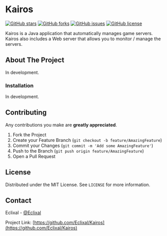 # Kairos

[![GitHub stars](https://img.shields.io/github/stars/Eclixal/Kairos?style=for-the-badge)](https://github.com/Eclixal/Kairos/stargazers)
[![GitHub forks](https://img.shields.io/github/forks/Eclixal/Kairos?style=for-the-badge)](https://github.com/Eclixal/Kairos/network)
[![GitHub issues](https://img.shields.io/github/issues/Eclixal/Kairos?style=for-the-badge)](https://github.com/Eclixal/Kairos/issues)
[![GitHub license](https://img.shields.io/github/license/Eclixal/Kairos?style=for-the-badge)](https://github.com/Eclixal/Kairos)

Kairos is a Java application that automatically manages game servers. Kairos also includes a Web server that allows you to monitor / manage the servers.

## About The Project

In development.

### Installation

In development.

## Contributing

Any contributions you make are **greatly appreciated**.

1. Fork the Project
2. Create your Feature Branch (`git checkout -b feature/AmazingFeature`)
3. Commit your Changes (`git commit -m 'Add some AmazingFeature'`)
4. Push to the Branch (`git push origin feature/AmazingFeature`)
5. Open a Pull Request

## License

Distributed under the MIT License. See `LICENSE` for more information.

## Contact

Eclixal - [@Eclixal](https://twitter.com/Eclixal)

Project Link: [https://github.com/Eclixal/Kairos](https://github.com/Eclixal/Kairos)
